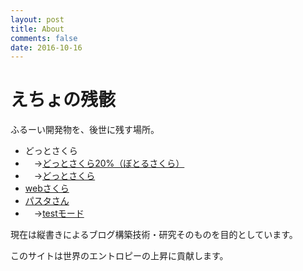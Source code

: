 ```yaml
---
layout: post
title: About
comments: false
date: 2016-10-16
---
```


えちょの残骸
============

ふるーい開発物を、後世に残す場所。

 + どっとさくら
  + 　→[どっとさくら20%（ぼとるさくら）](/old/dot-sakura/download/nar/dot_sakura_020.nar)
  + 　→[どっとさくら](/old/dot-sakura/download/nar/dot_sakura.nar)
 +  [webさくら](/old/web-sakura/areka/i.html)
 +  [パスタさん](/pasta/index.html)
  + 　→[testモード](/pasta/app/design.html)

現在は縦書きによるブログ構築技術・研究そのものを目的としています。

このサイトは世界のエントロピーの上昇に貢献します。